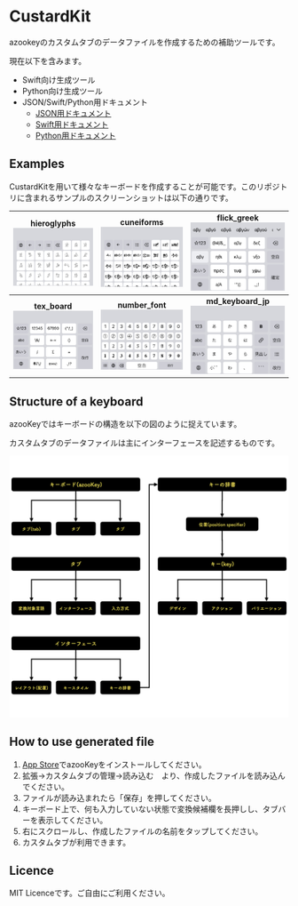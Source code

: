 # CustardKit

azookeyのカスタムタブのデータファイルを作成するための補助ツールです。

現在以下を含みます。

* Swift向け生成ツール
* Python向け生成ツール
* JSON/Swift/Python用ドキュメント
  * [JSON用ドキュメント](./json/howToMake.md)
  * [Swift用ドキュメント](./swift/howToMake.md)
  * [Python用ドキュメント](./python/howToMake.md)

## Examples

CustardKitを用いて様々なキーボードを作成することが可能です。このリポジトリに含まれるサンプルのスクリーンショットは以下の通りです。

| hieroglyphs<br /><img src="./resource/custard_hieroglyphs.jpg" alt="structure" style="zoom:50%;" /> | cuneiforms<br /><img src="./resource/custard_cuneiforms.jpg" alt="structure" style="zoom:50%;" /> | flick_greek<br /><img src="./resource/custard_flick_greek.jpg" alt="structure" style="zoom:50%;" /> |
| :----------------------------------------------------------: | :----------------------------------------------------------: | :----------------------------------------------------------: |
| **tex_board**<br /><img src="./resource/custard_tex_board.jpg" alt="structure" style="zoom:50%;" /> | **number_font**<br /><img src="./resource/custard_number_font.jpg" alt="structure" style="zoom:50%;" /> | **md_keyboard_jp**<br /><img src="./resource/custard_markdown.jpg" alt="structure" style="zoom:50%;" /> |

## Structure of a keyboard

azooKeyではキーボードの構造を以下の図のように捉えています。

カスタムタブのデータファイルは主にインターフェースを記述するものです。

<img src="./resource/structure.png" alt="structure" style="zoom:50%;" />

## How to use generated file

1. [App Store](https://apps.apple.com/us/app/id1542709230)でazooKeyをインストールしてください。
2. 拡張→カスタムタブの管理→読み込む　より、作成したファイルを読み込んでください。
3. ファイルが読み込まれたら「保存」を押してください。
4. キーボード上で、何も入力していない状態で変換候補欄を長押しし、タブバーを表示してください。
5. 右にスクロールし、作成したファイルの名前をタップしてください。
6. カスタムタブが利用できます。

## Licence

MIT Licenceです。ご自由にご利用ください。